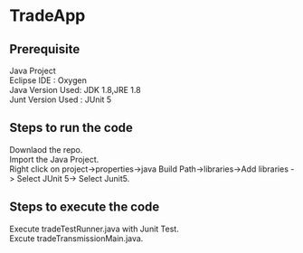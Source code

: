 # TradeApp

## Prerequisite
Java Project <br/>
Eclipse IDE : Oxygen <br/>
Java Version Used: JDK 1.8,JRE 1.8 <br/>
Junt Version Used : JUnit 5 <br/>

## Steps to run the code
Downlaod the repo. <br/>
Import the Java Project. <br/>
Right click on project->properties->java Build Path->libraries->Add libraries -> Select JUnit 5-> Select Junit5. <br/>


## Steps to execute the code
Execute tradeTestRunner.java with Junit Test. <br/>
Excute tradeTransmissionMain.java. <br/>

